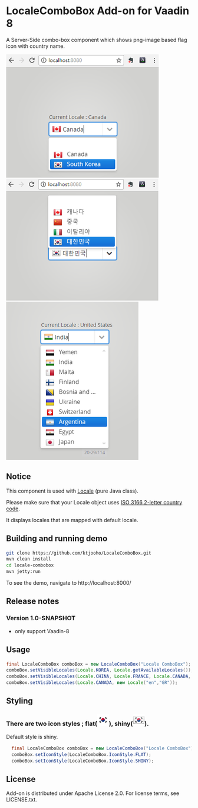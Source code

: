 LocaleComboBox Add-on for Vaadin 8
=============
A Server-Side combo-box component which shows png-image based flag icon with country name. 

![Locale : Canada](https://github.com/ktjooho/LocaleComboBox/blob/master/screenshot/screenshot_0.png)
![Locale : Korea](https://github.com/ktjooho/LocaleComboBox/blob/master/screenshot/screenshot_1.png)
![Locale : USA](https://github.com/ktjooho/LocaleComboBox/blob/master/screenshot/screenshot_3.png)


## Notice
<p> This component is used with <a href="https://docs.oracle.com/javase/7/docs/api/java/util/Locale.html">Locale</a> (pure Java class). </p>
<p> Please make sure that your Locale object uses <a href="https://en.wikipedia.org/wiki/ISO_3166-1_alpha-2#Current_codes">ISO 3166 2-letter country code</a>. </p>
<p> It displays locales that are mapped with default locale.</p>

## Building and running demo
```bash
git clone https://github.com/ktjooho/LocaleComboBox.git
mvn clean install
cd locale-combobox
mvn jetty:run
```
To see the demo, navigate to http://localhost:8000/

## Release notes

### Version 1.0-SNAPSHOT
- only support Vaadin-8
 

## Usage

``` java
final LocaleComboBox comboBox = new LocaleComboBox("Locale ComboBox");
comboBox.setVisibleLocales(Locale.KOREA, Locale.getAvailableLocales());
comboBox.setVisibleLocales(Locale.CHINA, Locale.FRANCE, Locale.CANADA, Locale.JAPAN);
comboBox.setVisibleLocales(Locale.CANADA, new Locale("en","GR"));
```

## Styling
### There are two icon styles ; flat(![Locale : USA](https://github.com/ktjooho/LocaleComboBox/blob/master/screenshot/flat_32_kr.png)), shiny(![shiny : x](https://github.com/ktjooho/LocaleComboBox/blob/master/screenshot/shiny_32_kr.png)).



<p> Default style is shiny. </p>

``` java
  final LocaleComboBox comboBox = new LocaleComboBox("Locale ComboBox");
  comboBox.setIconStyle(LocaleComboBox.IconStyle.FLAT);
  comboBox.setIconStyle(LocaleComboBox.IconStyle.SHINY);
```

## License
Add-on is distributed under Apache License 2.0. For license terms, see LICENSE.txt.

